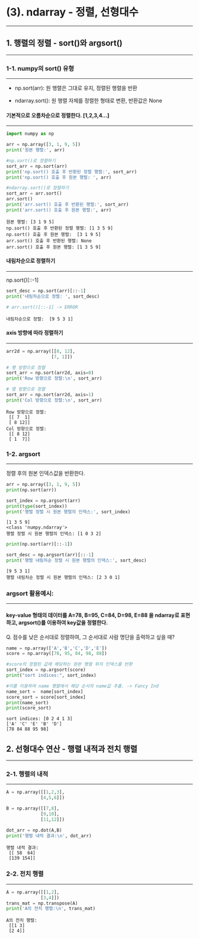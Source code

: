 # (3). ndarray - 정렬, 선형대수
---
## 1. 행렬의 정렬 - sort()와 argsort()
---
### 1-1. numpy의 sort() 유형
---
* np.sort(arr): 원 행렬은 그대로 유지, 정렬된 행렬을 반환

* ndarray.sort(): 원 행렬 자체를 정렬한 형태로 변환, 반환값은 None

#### 기본적으로 오름차순으로 정렬한다. [1,2,3,4...]
---


```python
import numpy as np

arr = np.array([3, 1, 9, 5])
print('원본 행렬:', arr)

#np.sort()로 정렬하기
sort_arr = np.sort(arr)
print('np.sort() 호출 후 반환된 정렬 행렬:', sort_arr)
print('np.sort() 호출 후 원본 행렬: ', arr)

#ndarray.sort()로 정렬하기
sort_arr = arr.sort()
arr.sort()
print('arr.sort() 호출 후 반환된 행렬:', sort_arr)
print('arr.sort() 호출 후 원본 행렬:', arr)
```

    원본 행렬: [3 1 9 5]
    np.sort() 호출 후 반환된 정렬 행렬: [1 3 5 9]
    np.sort() 호출 후 원본 행렬:  [3 1 9 5]
    arr.sort() 호출 후 반환된 행렬: None
    arr.sort() 호출 후 원본 행렬: [1 3 5 9]
    

#### 내림차순으로 정렬하기
---
np.sort()[::-1]


```python
sort_desc = np.sort(arr)[::-1]
print('내림차순으로 정렬: ', sort_desc)

# arr.sort()[::-1] -> ERROR
```

    내림차순으로 정렬:  [9 5 3 1]
    

#### axis 방향에 따라 정렬하기
---


```python
arr2d = np.array([[8, 12],
                 [7, 1]])

# 행 방향으로 정렬
sort_arr = np.sort(arr2d, axis=0)
print('Row 방향으로 정렬:\n', sort_arr)

# 열 방향으로 정렬
sort_arr = np.sort(arr2d, axis=1)
print('Col 방향으로 정렬:\n', sort_arr)
```

    Row 방향으로 정렬:
     [[ 7  1]
     [ 8 12]]
    Col 방향으로 정렬:
     [[ 8 12]
     [ 1  7]]
    

### 1-2. argsort
---
정렬 후의 원본 인덱스값을 반환한다.


```python
arr = np.array([3, 1, 9, 5])
print(np.sort(arr))

sort_index = np.argsort(arr)
print(type(sort_index))
print('행렬 정렬 시 원본 행렬의 인덱스:', sort_index)
```

    [1 3 5 9]
    <class 'numpy.ndarray'>
    행렬 정렬 시 원본 행렬의 인덱스: [1 0 3 2]
    


```python
print(np.sort(arr)[::-1])

sort_desc = np.argsort(arr)[::-1]
print('행렬 내림차순 정렬 시 원본 행렬의 인덱스:', sort_desc)
```

    [9 5 3 1]
    행렬 내림차순 정렬 시 원본 행렬의 인덱스: [2 3 0 1]
    

### argsort 활용예시:
---
#### key-value 형태의 데이터를 A=78, B=95, C=84, D=98, E=88 을 ndarray로 표현하고, argsort()를 이용하여 key값을 정렬한다.

Q. 점수를 낮은 순서대로 정렬하여, 그 순서대로 사람 명단을 출력하고 싶을 때?



```python
name = np.array(['A','B','C','D','E'])
score = np.array([78, 95, 84, 98, 88])

#score의 정렬된 값에 해당하는 원본 행렬 위치 인덱스를 반환
sort_index = np.argsort(score)
print("sort indices:", sort_index)

#이를 이용하여 name 행렬에서 해당 순서의 name값 추출. -> Fancy Ind
name_sort =  name[sort_index]
score_sort = score[sort_index]
print(name_sort)
print(score_sort)
```

    sort indices: [0 2 4 1 3]
    ['A' 'C' 'E' 'B' 'D']
    [78 84 88 95 98]
    

## 2. 선형대수 연산 - 행렬 내적과 전치 행렬
---
### 2-1. 행렬의 내적
---


```python
A = np.array([[1,2,3],
             [4,5,6]])

B = np.array([[7,8],
             [9,10],
             [11,12]])

dot_arr = np.dot(A,B)
print('행렬 내적 결과:\n', dot_arr)
```

    행렬 내적 결과:
     [[ 58  64]
     [139 154]]
    

### 2-2. 전치 행렬
---


```python
A = np.array([[1,2],
             [3,4]])
trans_mat = np.transpose(A)
print('A의 전치 행렬:\n', trans_mat)
```

    A의 전치 행렬:
     [[1 3]
     [2 4]]
    
